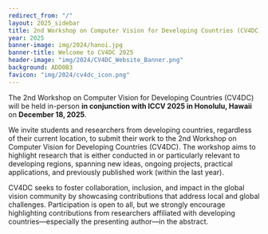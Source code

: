 ```yaml
---
redirect_from: "/"
layout: 2025_sidebar
title: 2nd Workshop on Computer Vision for Developing Countries (CV4DC) 2025
year: 2025
banner-image: img/2024/hanoi.jpg
banner-title: Welcome to CV4DC 2025
header-image: "img/2024/CV4DC_Website_Banner.png"
background: ADD0B3
favicon: "img/2024/cv4dc_icon.png"
---
```


The 2nd Workshop on Computer Vision for Developing Countries (CV4DC) will be held in-person **in conjunction with ICCV 2025 in Honolulu, Hawaii** on **December 18, 2025**.

We invite students and researchers from developing countries, regardless of their current location, to submit their work to the 2nd Workshop on Computer Vision for Developing Countries (CV4DC). The workshop aims to highlight research that is either conducted in or particularly relevant to developing regions, spanning new ideas, ongoing projects, practical applications, and previously published work (within the last year).

CV4DC seeks to foster collaboration, inclusion, and impact in the global vision community by showcasing contributions that address local and global challenges. Participation is open to all, but we strongly encourage highlighting contributions from researchers affiliated with developing countries—especially the presenting author—in the abstract.



